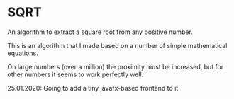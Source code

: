 # SQRT
An algorithm to extract a square root from any positive number.

This is an algorithm that I made based on a number of simple mathematical equations.

On large numbers (over a million) the proximity must be increased, but for other numbers it seems
to work perfectly well.

25.01.2020: Going to add a tiny javafx-based frontend to it

